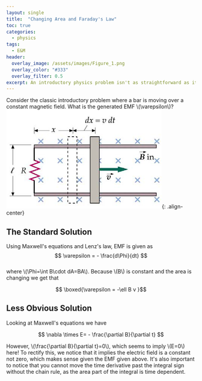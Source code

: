 ```yaml
---
layout: single
title:  "Changing Area and Faraday's Law"
toc: true
categories: 
  - physics
tags: 
  - E&M
header:
  overlay_image: /assets/images/Figure_1.png
  overlay_color: "#333"
  overlay_filter: 0.5
excerpt: An introductory physics problem isn't as straightforward as it seems
---
```

Consider the classic introductory problem where a bar is moving over a constant magnetic field. What is the generated EMF \\(\varepsilon\\)?
![A Moving Bar](/assets/images/movingbar.png){: .align-center}  

## The Standard Solution
Using Maxwell's equations and Lenz's law, EMF is given as
$$ \varepsilon = - \frac{d\Phi}{dt} $$  
where \\(\Phi=\int B\cdot dA=BA\\). Because \\(B\\) is constant and the area is changing we get that 

$$ \boxed{\varepsilon = -\ell B v }$$  

## Less Obvious Solution
Looking at Maxwell's equations we have  

$$ \nabla \times E= - \frac{\partial B}{\partial t} $$  

However, \\(\frac{\partial B}{\partial t}=0\\), which seems to imply \\(E=0\\) here! To rectify this, we notice that it implies the electric field is a constant not zero, which makes sense given the EMF given above. It's also important to notice that you cannot move the time derivative past the integral sign without the chain rule, as the area part of the integral is time dependent.
